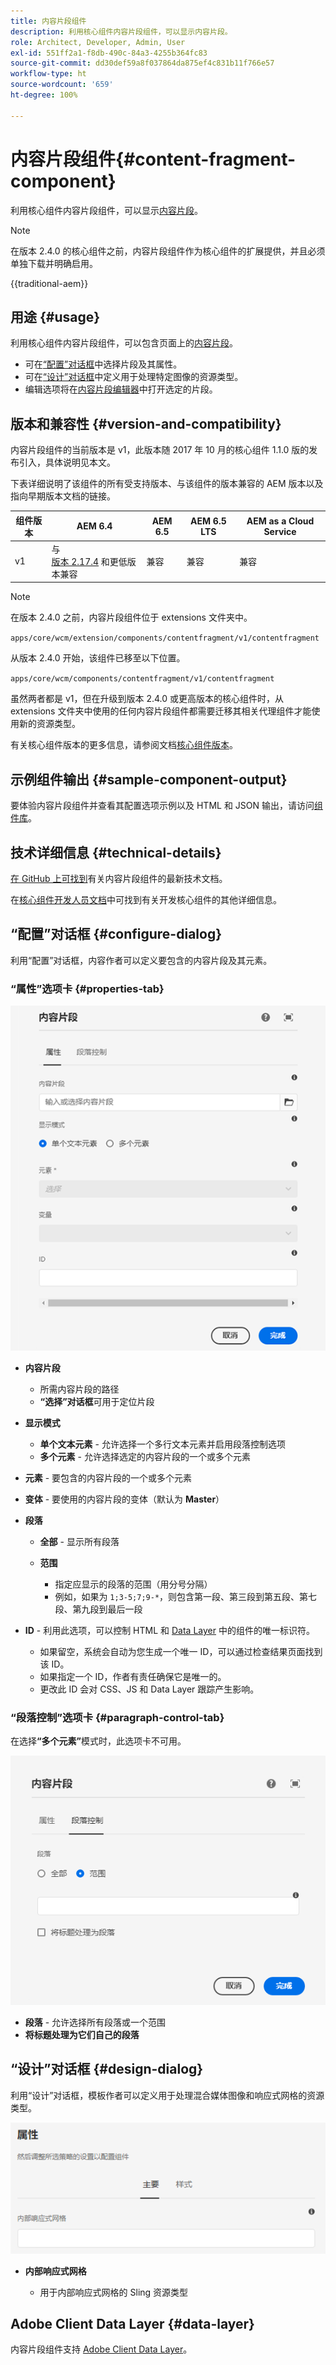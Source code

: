 ```yaml
---
title: 内容片段组件
description: 利用核心组件内容片段组件，可以显示内容片段。
role: Architect, Developer, Admin, User
exl-id: 551ff2a1-f8db-490c-84a3-4255b364fc83
source-git-commit: dd30def59a8f037864da875ef4c831b11f766e57
workflow-type: ht
source-wordcount: '659'
ht-degree: 100%

---
```



# 内容片段组件{#content-fragment-component}

利用核心组件内容片段组件，可以显示[内容片段](https://experienceleague.adobe.com/docs/experience-manager-cloud-service/assets/content-fragments/content-fragments.html?lang=zh-Hans)。

>[!NOTE]
>
>在版本 2.4.0 的核心组件之前，内容片段组件作为核心组件的扩展提供，并且必须单独下载并明确启用。

{{traditional-aem}}

## 用途 {#usage}

利用核心组件内容片段组件，可以包含页面上的[内容片段](https://experienceleague.adobe.com/docs/experience-manager-cloud-service/assets/content-fragments/content-fragments.html?lang=zh-Hans)。

* 可在[“配置”对话框](#configure-dialog)中选择片段及其属性。
* 可在[“设计”对话框](#design-dialog)中定义用于处理特定图像的资源类型。
* 编辑选项将在[内容片段编辑器](https://experienceleague.adobe.com/docs/experience-manager-cloud-service/assets/content-fragments/content-fragments-variations.html?lang=zh-Hans)中打开选定的片段。

## 版本和兼容性 {#version-and-compatibility}

内容片段组件的当前版本是 v1，此版本随 2017 年 10 月的核心组件 1.1.0 版的发布引入，具体说明见本文。

下表详细说明了该组件的所有受支持版本、与该组件的版本兼容的 AEM 版本以及指向早期版本文档的链接。

| 组件版本 | AEM 6.4 | AEM 6.5 | AEM 6.5 LTS | AEM as a Cloud Service |
|--- |--- |---|---|---|
| v1 | 与<br>[版本 2.17.4](/help/versions.md) 和更低版本兼容 | 兼容 | 兼容 | 兼容 |

>[!NOTE]
>
>在版本 2.4.0 之前，内容片段组件位于 extensions 文件夹中。
>
> `apps/core/wcm/extension/components/contentfragment/v1/contentfragment`
> 
>从版本 2.4.0 开始，该组件已移至以下位置。
>
>`apps/core/wcm/components/contentfragment/v1/contentfragment`
>
>虽然两者都是 v1，但在升级到版本 2.4.0 或更高版本的核心组件时，从 extensions 文件夹中使用的任何内容片段组件都需要迁移其相关代理组件才能使用新的资源类型。

有关核心组件版本的更多信息，请参阅文档[核心组件版本](/help/versions.md)。

## 示例组件输出 {#sample-component-output}

要体验内容片段组件并查看其配置选项示例以及 HTML 和 JSON 输出，请访问[组件库](https://adobe.com/go/aem_cmp_library_cf_cn)。

## 技术详细信息 {#technical-details}

[在 GitHub 上可找到](https://adobe.com/go/aem_cmp_tech_cf_v1_cn)有关内容片段组件的最新技术文档。

在[核心组件开发人员文档](/help/developing/overview.md)中可找到有关开发核心组件的其他详细信息。

## “配置”对话框 {#configure-dialog}

利用“配置”对话框，内容作者可以定义要包含的内容片段及其元素。

### “属性”选项卡 {#properties-tab}

![内容片段组件](/help/assets/content-fragment-edit-properties.png)

* **内容片段**

   * 所需内容片段的路径
   * **“选择”对话框**&#x200B;可用于定位片段

* **显示模式**
   * **单个文本元素** - 允许选择一个多行文本元素并启用段落控制选项
   * **多个元素** - 允许选择选定的内容片段的一个或多个元素
* **元素** - 要包含的内容片段的一个或多个元素
* **变体** - 要使用的内容片段的变体（默认为 **Master**）

* **段落**

   * **全部** - 显示所有段落
   * **范围**

      * 指定应显示的段落的范围（用分号分隔）
      * 例如，如果为 `1;3-5;7;9-*`，则包含第一段、第三段到第五段、第七段、第九段到最后一段
* **ID** - 利用此选项，可以控制 HTML 和 [Data Layer](/help/developing/data-layer/overview.md) 中的组件的唯一标识符。
   * 如果留空，系统会自动为您生成一个唯一 ID，可以通过检查结果页面找到该 ID。
   * 如果指定一个 ID，作者有责任确保它是唯一的。
   * 更改此 ID 会对 CSS、JS 和 Data Layer 跟踪产生影响。

### “段落控制”选项卡 {#paragraph-control-tab}

在选择&#x200B;**“多个元素”**&#x200B;模式时，此选项卡不可用。

![内容片段组件](/help/assets/content-fragment-edit-paragraph.png)

* **段落** - 允许选择所有段落或一个范围
* **将标题处理为它们自己的段落**

## “设计”对话框 {#design-dialog}

利用“设计”对话框，模板作者可以定义用于处理混合媒体图像和响应式网格的资源类型。

![内容片段组件“设计”对话框](/help/assets/content-fragment-design.png)

* **内部响应式网格**

   * 用于内部响应式网格的 Sling 资源类型

## Adobe Client Data Layer {#data-layer}

内容片段组件支持 [Adobe Client Data Layer](/help/developing/data-layer/overview.md)。
